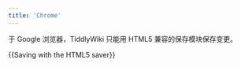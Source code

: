 ```yaml
---
title: 'Chrome'
---
```


于 Google 浏览器，TiddlyWiki 只能用 HTML5 兼容的保存模块保存变更。

{{Saving with the HTML5 saver}}
